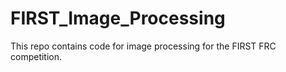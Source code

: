# FIRST_Image_Processing
This repo contains code for image processing for the FIRST FRC competition. 
